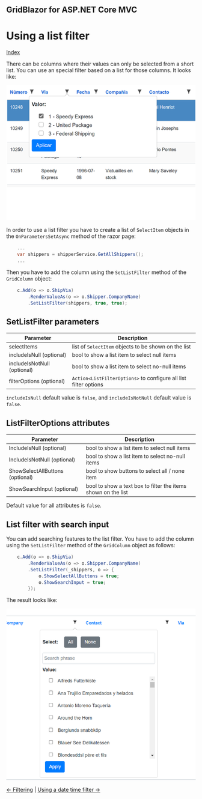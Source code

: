 ## GridBlazor for ASP.NET Core MVC

# Using a list filter

[Index](Documentation.md)

There can be columns where their values can only be selected from a short list. 
You can use an special filter based on a list for those columns. 
It looks like:

![](../images/List_filter.png)

In order to use a list filter you have to create a list of ```SelectItem``` objects in the ```OnParametersSetAsync``` method of the razor page:

```c#
    ...
    var shippers = shipperService.GetAllShippers();
    ...
``` 

Then you have to add the column using the ```SetListFilter``` method of the ```GridColumn``` object:
```c#
    c.Add(o => o.ShipVia)
        .RenderValueAs(o => o.Shipper.CompanyName)
        .SetListFilter(shippers, true, true);
``` 

## SetListFilter parameters

Parameter | Description 
--------- | -----------
selectItems | list of ```SelectItem``` objects to be shown on the list
includeIsNull (optional) | bool to show a list item to select null items
includeIsNotNull (optional) | bool to show a list item to select no-null items
filterOptions (optional) | ```Action<ListFilterOptions>``` to configure all list filter options

```includeIsNull``` default value is ```false```, and ```includeIsNotNull``` default value is ```false```.

## ListFilterOptions attributes

Parameter | Description
--------- | -----------
IncludeIsNull (optional) | bool to show a list item to select null items
IncludeIsNotNull (optional) | bool to show a list item to select no-null items
ShowSelectAllButtons (optional) | bool to show buttons to select all / none item
ShowSearchInput (optional) | bool to show a text box to filter the items shown on the list

Default value for all attributes is ```false```.

## List filter with search input

You can add searching features to the list filter. You have to add the column using the ```SetListFilter``` method of the ```GridColumn``` object as follows:
```c#
    c.Add(o => o.ShipVia)
        .RenderValueAs(o => o.Shipper.CompanyName)
        .SetListFilter(_shippers, o => {
            o.ShowSelectAllButtons = true;
            o.ShowSearchInput = true;
        });
```

The result looks like:

![](../images/List_filter_with_search.png)

[<- Filtering](Filtering.md) | [Using a date time filter ->](Using_datetime_filter.md)